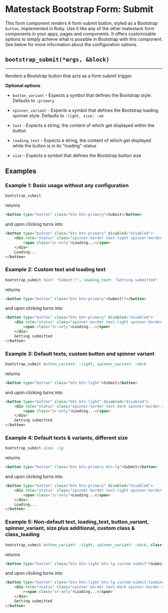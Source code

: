 # Matestack Bootstrap Form: Submit

This form component renders
A form submit button, styled as a Bootstrap `button`, implemented in Ruby. Use it like any of the other matestack form components in your apps, pages and components. It offers customizable options to simply achieve what is possible in Bootstrap with this component. See below for more information about the configuration options.

## `bootstrap_submit(*args, &block)`
----

Renders a Bootstrap button that acts as a form submit trigger.

**Optional options**

* `button_variant` - Expects a symbol that defines the Bootstrap style. Defaults to `:primary`

* `spinner_variant` - Expects a symbol that defines the Bootstrap loading spinner style. Defaults to `:light, size: :sm`

* `text` - Expects a string, the content of which get displayed within the button

* `loading_text` - Expects a string, the content of which get displayed while the button is in its "loading"-status

* `size` - Expects a symbol that defines the Bootstrap button size

## Examples

### Example 1: Basic usage without any configuration

```ruby
bootstrap_submit
```

returns

```html
<button type="button" class="btn btn-primary">Submit</button>
```

and upon clicking turns into

```html
<button type="button" class="btn btn-primary" disabled="disabled">
    <div role="status" class="spinner-border text-light spinner-border-sm">
        <span class="sr-only">Loading...</span>
    </div>
    Loading...
</button>
```

### Example 2: Custom text and loading text

```ruby
bootstrap_submit text: "Submit!!", loading_text: "Getting submitted"
```

returns

```html
<button type="button" class="btn btn-primary">Submit!!</button>
```

and upon clicking turns into

```html
<button type="button" class="btn btn-primary" disabled="disabled">
    <div role="status" class="spinner-border text-light spinner-border-sm">
        <span class="sr-only">Loading...</span>
    </div>
    Getting submitted
</button>
```

### Example 3: Default texts, custom button and spinner variant 

```ruby
bootstrap_submit button_variant: :light, spinner_variant: :dark
```

returns

```html
<button type="button" class="btn btn-light">Submit</button>
```

and upon clicking turns into

```html
<button type="button" class="btn btn-light" disabled="disabled">
    <div role="status" class="spinner-border text-dark spinner-border-sm">
        <span class="sr-only">Loading...</span>
    </div>
    Getting submitted
</button>
```

### Example 4: Default texts & variants, different size

```ruby
bootstrap_submit size: :lg
```

returns

```html
<button type="button" class="btn btn-primary btn-lg">Submit</button>
```

and upon clicking turns into

```html
<button type="button" class="btn btn-primary" disabled="disabled">
    <div role="status" class="spinner-border text-light spinner-border-sm">
        <span class="sr-only">Loading...</span>
    </div>
    Loading...
</button>
```

### Example 5: Non-default text, loading_text, button_variant, spinner_variant, size plus additional, custom class & class_loading

```ruby
bootstrap_submit button_variant: :light, spinner_variant: :dark, class: "custom-submit", class_loading: "custom-submit-loading", size: :lg, text: "Submit!!", loading_text: "Getting submitted"
```

returns

```html
<button type="button" class="btn btn-light btn-lg custom-submit">Submit!!</button>
```

and upon clicking turns into

```html
<button type="button" class="btn btn-light btn-lg custom-submit-loading" disabled="disabled">
    <div role="status" class="spinner-border text-dark spinner-border-sm"
        ><span class="sr-only">Loading...</span>
    </div>
    Getting submitted
</button>
```
